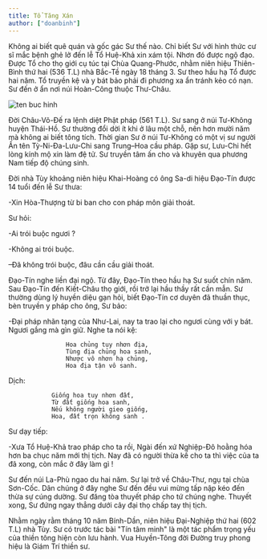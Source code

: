 ```yaml
---
title: Tổ Tăng Xán
author: ["doanbinh"]
---
```


Không ai biết quê quán và gốc gác Sư thế nào. Chỉ biết Sư với hình thức cư sĩ mắc bệnh ghẻ lở đến lễ Tổ Huệ-Khả xin xám tội. Nhơn đó được ngộ đạo. Được Tổ cho thọ giới cụ túc tại Chùa Quang-Phước, nhằm niên hiệu Thiên-Bình thứ hai (536 T.L) nhà Bắc-Tề ngày 18 tháng 3. Sư theo hầu hạ Tổ được hai năm. Tổ truyền kệ và y bát bảo phải đi phương xa ẩn tránh kẻo có nạn. Sư đến ở ẩn nơi núi Hoàn-Công thuộc Thư-Châu.



![ten buc hinh](http://www.chanhphap.us/Phap%20Luan/hinh/Tangxan.png "ten buc hinh")

Đời Châu-Võ-Đế ra lệnh diệt Phật pháp (561 T.L). Sư sang ở núi Tư-Không huyện Thái-Hồ. Sư thường đổi dời ít khi ở lâu một chỗ, nên hơn mười năm mà không ai biết tông tích. Thời gian Sư ở núi Tư-Không có một vị sư người Ấn tên Tỳ-Ni-Đa-Lưu-Chi sang Trung–Hoa cầu pháp. Gặp sư, Lưu-Chi hết lòng kính mộ xin làm đệ tử. Sư truyền tâm ấn cho và khuyên qua phương Nam tiếp độ chúng sinh.

Đời nhà Tùy khoảng niên hiệu Khai-Hoàng có ông Sa-di hiệu Đạo-Tín được 14 tuổi đến lễ Sư thưa:

-Xin Hòa-Thượng từ bi ban cho con pháp môn giải thoát.

Sư hỏi:

-Ai trói buộc ngươi ? 

-Không ai trói buộc.

–Đã không trói buộc, đâu cần cầu giải thoát.

Đạo-Tín nghe liền đại ngộ. Từ đây, Đạo-Tín theo hầu hạ Sư suốt chín năm. Sau Đạo-Tín đến Kiết-Châu thọ giới, rồi trở lại hầu thầy rất cần mẫn. Sư thường dùng lý huyền diệu gạn hỏi, biết Đạo-Tín cơ duyên đã thuần thục, bèn truyền y pháp cho ông, Sư bảo:

-Đại pháp nhãn tạng của Như-Lai, nay ta trao lại cho ngươi cùng với y bát. Ngươi gắng mà gìn giữ. Nghe ta nói kệ:

                    Hoa chủng tuy nhơn địa,
                    Tùng địa chủng hoa sanh,
                    Nhược vô nhơn hạ chủng,
                    Hoa địa tận vô sanh.
Dịch:

                Giống hoa tuy nhơn đất,
                Từ đất giống hoa sanh,
                Nếu không người gieo giống,
                Hoa, đất trọn không sanh .

Sư dạy tiếp:

-Xưa Tổ Huệ-Khả trao pháp cho ta rồi, Ngài đến xứ Nghiệp-Đô hoằng hóa hơn ba chục năm mới thị tịch. Nay đã có người thừa kế cho ta thì việc của ta đã xong, còn mắc ở đây làm gì !

Sư đến núi La-Phù ngao du hai năm. Sư lại trở về Châu-Thư, ngụ tại chùa Sơn-Cốc. Dân chúng ở đây nghe Sư đến đều vui mừng tấp nập kéo đến thừa sự cúng dường. Sư đăng tòa thuyết pháp cho tứ chúng nghe. Thuyết xong, Sư đứng ngay thẳng dưới cây đại thọ chấp tay thị tịch.

Nhằm ngày rằm tháng 10 năm Bính-Dần, niên hiệu Đại-Nghiệp thứ hai (602 T.L) nhà Tùy. Sư có trước tác bài "Tín tâm minh" là một tác phẩm trọng yếu của thiền tông hiện còn lưu hành. Vua Huyền-Tông đời Đường truy phong hiệu là Giám Trí thiền sư.
